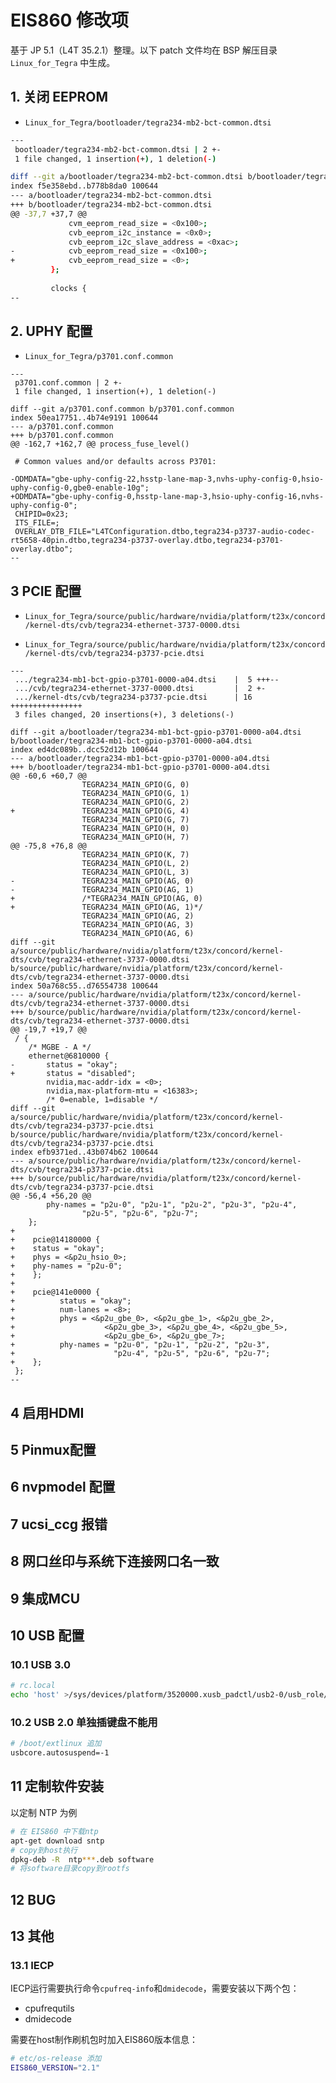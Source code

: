 # EIS860 修改项

基于 JP 5.1（L4T 35.2.1）整理。以下 patch 文件均在 BSP 解压目录 `Linux_for_Tegra` 中生成。

## 1. 关闭 EEPROM

- `Linux_for_Tegra/bootloader/tegra234-mb2-bct-common.dtsi`

```bash
---
 bootloader/tegra234-mb2-bct-common.dtsi | 2 +-
 1 file changed, 1 insertion(+), 1 deletion(-)

diff --git a/bootloader/tegra234-mb2-bct-common.dtsi b/bootloader/tegra234-mb2-bct-common.dtsi
index f5e358ebd..b778b8da0 100644
--- a/bootloader/tegra234-mb2-bct-common.dtsi
+++ b/bootloader/tegra234-mb2-bct-common.dtsi
@@ -37,7 +37,7 @@
             cvm_eeprom_read_size = <0x100>;
             cvb_eeprom_i2c_instance = <0x0>;
             cvb_eeprom_i2c_slave_address = <0xac>;
-            cvb_eeprom_read_size = <0x100>;
+            cvb_eeprom_read_size = <0>;
         };
 
         clocks {
-- 
```

## 2. UPHY 配置

- `Linux_for_Tegra/p3701.conf.common`

```shell
---
 p3701.conf.common | 2 +-
 1 file changed, 1 insertion(+), 1 deletion(-)

diff --git a/p3701.conf.common b/p3701.conf.common
index 50ea17751..4b74e9191 100644
--- a/p3701.conf.common
+++ b/p3701.conf.common
@@ -162,7 +162,7 @@ process_fuse_level()
 
 # Common values and/or defaults across P3701:
 
-ODMDATA="gbe-uphy-config-22,hsstp-lane-map-3,nvhs-uphy-config-0,hsio-uphy-config-0,gbe0-enable-10g";
+ODMDATA="gbe-uphy-config-0,hsstp-lane-map-3,hsio-uphy-config-16,nvhs-uphy-config-0";
 CHIPID=0x23;
 ITS_FILE=;
 OVERLAY_DTB_FILE="L4TConfiguration.dtbo,tegra234-p3737-audio-codec-rt5658-40pin.dtbo,tegra234-p3737-overlay.dtbo,tegra234-p3701-overlay.dtbo";
-- 
```

## 3 PCIE 配置

- `Linux_for_Tegra/source/public/hardware/nvidia/platform/t23x/concord/kernel-dts/cvb/tegra234-ethernet-3737-0000.dtsi`

- `Linux_for_Tegra/source/public/hardware/nvidia/platform/t23x/concord/kernel-dts/cvb/tegra234-p3737-pcie.dtsi`

```shell
---
 .../tegra234-mb1-bct-gpio-p3701-0000-a04.dtsi    |  5 +++--
 .../cvb/tegra234-ethernet-3737-0000.dtsi         |  2 +-
 .../kernel-dts/cvb/tegra234-p3737-pcie.dtsi      | 16 ++++++++++++++++
 3 files changed, 20 insertions(+), 3 deletions(-)

diff --git a/bootloader/tegra234-mb1-bct-gpio-p3701-0000-a04.dtsi b/bootloader/tegra234-mb1-bct-gpio-p3701-0000-a04.dtsi
index ed4dc089b..dcc52d12b 100644
--- a/bootloader/tegra234-mb1-bct-gpio-p3701-0000-a04.dtsi
+++ b/bootloader/tegra234-mb1-bct-gpio-p3701-0000-a04.dtsi
@@ -60,6 +60,7 @@
 				TEGRA234_MAIN_GPIO(G, 0)
 				TEGRA234_MAIN_GPIO(G, 1)
 				TEGRA234_MAIN_GPIO(G, 2)
+				TEGRA234_MAIN_GPIO(G, 4)
 				TEGRA234_MAIN_GPIO(G, 7)
 				TEGRA234_MAIN_GPIO(H, 0)
 				TEGRA234_MAIN_GPIO(H, 7)
@@ -75,8 +76,8 @@
 				TEGRA234_MAIN_GPIO(K, 7)
 				TEGRA234_MAIN_GPIO(L, 2)
 				TEGRA234_MAIN_GPIO(L, 3)
-				TEGRA234_MAIN_GPIO(AG, 0)
-				TEGRA234_MAIN_GPIO(AG, 1)
+				/*TEGRA234_MAIN_GPIO(AG, 0)
+				TEGRA234_MAIN_GPIO(AG, 1)*/
 				TEGRA234_MAIN_GPIO(AG, 2)
 				TEGRA234_MAIN_GPIO(AG, 3)
 				TEGRA234_MAIN_GPIO(AG, 6)
diff --git a/source/public/hardware/nvidia/platform/t23x/concord/kernel-dts/cvb/tegra234-ethernet-3737-0000.dtsi b/source/public/hardware/nvidia/platform/t23x/concord/kernel-dts/cvb/tegra234-ethernet-3737-0000.dtsi
index 50a768c55..d76554738 100644
--- a/source/public/hardware/nvidia/platform/t23x/concord/kernel-dts/cvb/tegra234-ethernet-3737-0000.dtsi
+++ b/source/public/hardware/nvidia/platform/t23x/concord/kernel-dts/cvb/tegra234-ethernet-3737-0000.dtsi
@@ -19,7 +19,7 @@
 / {
 	/* MGBE - A */
 	ethernet@6810000 {
-		status = "okay";
+		status = "disabled";
 		nvidia,mac-addr-idx = <0>;
 		nvidia,max-platform-mtu = <16383>;
 		/* 0=enable, 1=disable */
diff --git a/source/public/hardware/nvidia/platform/t23x/concord/kernel-dts/cvb/tegra234-p3737-pcie.dtsi b/source/public/hardware/nvidia/platform/t23x/concord/kernel-dts/cvb/tegra234-p3737-pcie.dtsi
index efb9371ed..43b074b62 100644
--- a/source/public/hardware/nvidia/platform/t23x/concord/kernel-dts/cvb/tegra234-p3737-pcie.dtsi
+++ b/source/public/hardware/nvidia/platform/t23x/concord/kernel-dts/cvb/tegra234-p3737-pcie.dtsi
@@ -56,4 +56,20 @@
 		phy-names = "p2u-0", "p2u-1", "p2u-2", "p2u-3", "p2u-4",
 			    "p2u-5", "p2u-6", "p2u-7";
 	};
+
+    pcie@14180000 {
+    status = "okay";
+    phys = <&p2u_hsio_0>;
+    phy-names = "p2u-0";
+    };
+
+    pcie@141e0000 {
+          status = "okay";
+          num-lanes = <8>;
+          phys = <&p2u_gbe_0>, <&p2u_gbe_1>, <&p2u_gbe_2>,
+                    <&p2u_gbe_3>, <&p2u_gbe_4>, <&p2u_gbe_5>,
+                    <&p2u_gbe_6>, <&p2u_gbe_7>;
+          phy-names = "p2u-0", "p2u-1", "p2u-2", "p2u-3",
+                      "p2u-4", "p2u-5", "p2u-6", "p2u-7";
+    };
 };
-- 
```



## 4 启用HDMI



## 5 Pinmux配置



## 6 nvpmodel 配置



## 7 ucsi_ccg 报错



## 8 网口丝印与系统下连接网口名一致



## 9 集成MCU



## 10 USB 配置

### 10.1 USB 3.0

```bash
# rc.local
echo 'host' >/sys/devices/platform/3520000.xusb_padctl/usb2-0/usb_role/usb2-0-role-switch/role
```

### 10.2  USB 2.0 单独插键盘不能用

```bash
# /boot/extlinux 追加
usbcore.autosuspend=-1
```

## 11 定制软件安装

以定制 NTP 为例

```bash
# 在 EIS860 中下载ntp
apt-get download sntp
# copy到host执行
dpkg-deb -R  ntp***.deb software
# 将software目录copy到rootfs
```

## 12 BUG



## 13 其他

### 13.1 IECP

IECP运行需要执行命令`cpufreq-info`和`dmidecode`，需要安装以下两个包：

- cpufrequtils
- dmidecode

需要在host制作刷机包时加入EIS860版本信息：

```bash
# etc/os-release 添加
EIS860_VERSION="2.1"
```

